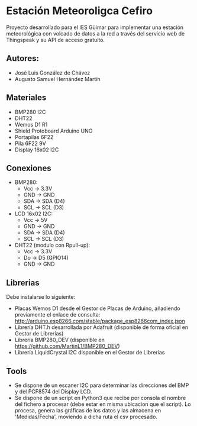# Estación Meteoroligca Cefiro

Proyecto desarrollado para el IES Güimar para implementar una estación meteorológica con volcado de datos a la red a través del servicio web de Thingspeak y su API de acceso gratuito.

## Autores: 
- José Luis González de Chávez 
- Augusto Samuel Hernández Martín

## Materiales
- BMP280 I2C
- DHT22
- Wemos D1 R1
- Shield Protoboard Arduino UNO
- Portapilas 6F22
- Pila 6F22 9V
- Display 16x02 I2C

## Conexiones

- BMP280: 
	- Vcc -> 3.3V
	- GND -> GND
	- SDA -> SDA (D4)
	- SCL -> SCL (D3)
 - LCD 16x02 I2C:
 	- Vcc -> 5V
 	- GND -> GND
 	- SDA -> SDA (D4)
 	- SCL -> SCL (D3)
 - DHT22 (modulo con Rpull-up):
 	- Vcc -> 3.3V
 	- Do  -> D5 (GPIO14)
 	- GND -> GND

## Librerias

Debe instalarse lo siguiente:

- Placas Wemos D1 desde el Gestor de Placas de Arduino, añadiendo previamente el enlace de consulta: http://arduino.esp8266.com/stable/package_esp8266com_index.json
- Librería DHT.h desarrollada por Adafruit (disponible de forma oficial en Gestor de Librerías)
- Librería BMP280_DEV (disponible en https://github.com/MartinL1/BMP280_DEV)
- Librería LiquidCrystal I2C disponible en el Gestor de Librerias

## Tools

- Se dispone de un escaner I2C para determinar las direcciones del BMP y del PCF8574 del Display LCD.
- Se dispone de un script en Python3 que recibe por consola el nombre del fichero a procesar (debe estar en misma ubicacion que el script). Lo procesa, genera las gráficas de los datos y las almacena en 'Medidas/Fecha', moviendo a dicha ruta el csv procesado.